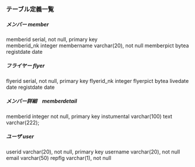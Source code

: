 ### テーブル定義一覧

##### メンバー member
memberid serial, not null, primary key  
memberid_nk integer
membername varchar(20), not null
memberpict bytea
registdate date  

##### フライヤー flyer
flyerid serial, not null, primary key
flyerid_nk integer
flyerpict bytea
livedate date
registdate date

##### メンバー詳細　memberdetail
memberid integer not null, primary key
instumental varchar(100)
text varchar(222);

##### ユーザ user
userid varchar(20), not null, primary key
username varchar(20), not null
email varchar(50)
repflg varchar(1), not null
